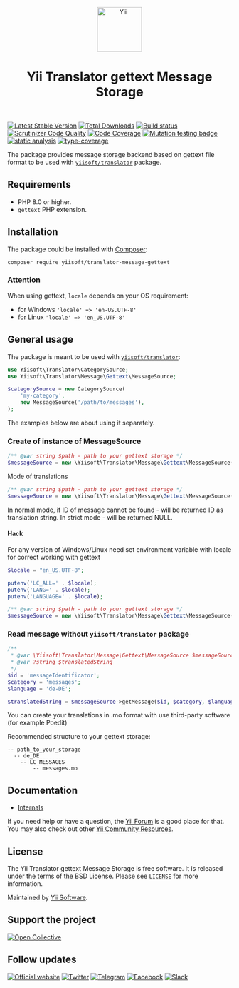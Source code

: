 <p align="center">
    <a href="https://github.com/yiisoft" target="_blank">
        <img src="https://yiisoft.github.io/docs/images/yii_logo.svg" height="100px" alt="Yii">
    </a>
    <h1 align="center">Yii Translator gettext Message Storage</h1>
    <br>
</p>

[![Latest Stable Version](https://poser.pugx.org/yiisoft/translator-message-gettext/v/stable.png)](https://packagist.org/packages/yiisoft/translator-message-gettext)
[![Total Downloads](https://poser.pugx.org/yiisoft/translator-message-gettext/downloads.png)](https://packagist.org/packages/yiisoft/translator-message-gettext)
[![Build status](https://github.com/yiisoft/translator-message-gettext/actions/workflows/build.yml/badge.svg?branch=master)](https://github.com/yiisoft/translator-message-gettext/actions/workflows/build.yml?query=branch%3Amaster)
[![Scrutinizer Code Quality](https://scrutinizer-ci.com/g/yiisoft/translator-message-gettext/badges/quality-score.png?b=master)](https://scrutinizer-ci.com/g/yiisoft/translator-message-gettext/?branch=master)
[![Code Coverage](https://scrutinizer-ci.com/g/yiisoft/translator-message-gettext/badges/coverage.png?b=master)](https://scrutinizer-ci.com/g/yiisoft/translator-message-gettext/?branch=master)
[![Mutation testing badge](https://img.shields.io/endpoint?style=flat&url=https%3A%2F%2Fbadge-api.stryker-mutator.io%2Fgithub.com%2Fyiisoft%2Ftranslator-message-gettext%2Fmaster)](https://dashboard.stryker-mutator.io/reports/github.com/yiisoft/translator-message-gettext/master)
[![static analysis](https://github.com/yiisoft/translator-message-gettext/workflows/static%20analysis/badge.svg)](https://github.com/yiisoft/translator-message-gettext/actions?query=workflow%3A%22static+analysis%22)
[![type-coverage](https://shepherd.dev/github/yiisoft/translator-message-gettext/coverage.svg)](https://shepherd.dev/github/yiisoft/translator-message-gettext)

The package provides message storage backend based on gettext file format to be used
with [`yiisoft/translator`](https://github.com/yiisoft/translator) package.

## Requirements

- PHP 8.0 or higher.
- `gettext` PHP extension.

## Installation

The package could be installed with [Composer](https://getcomposer.org):

```shell
composer require yiisoft/translator-message-gettext
```

### Attention

When using gettext, `locale` depends on your OS requirement:
- for Windows `'locale' => 'en-US.UTF-8'`
- for Linux  `'locale' => 'en_US.UTF-8'`

## General usage

The package is meant to be used with [`yiisoft/translator`](https://github.com/yiisoft/translator):

```php
use Yiisoft\Translator\CategorySource;
use Yiisoft\Translator\Message\Gettext\MessageSource;

$categorySource = new CategorySource(
    'my-category',
    new MessageSource('/path/to/messages'),
);
```

The examples below are about using it separately.

### Create of instance of MessageSource

```php
/** @var string $path - path to your gettext storage */
$messageSource = new \Yiisoft\Translator\Message\Gettext\MessageSource($path);
```

Mode of translations
```php
/** @var string $path - path to your gettext storage */
$messageSource = new \Yiisoft\Translator\Message\Gettext\MessageSource($path, true /* strictMode */);
```

In normal mode, if ID of message cannot be found - will be returned ID as translation string.
In strict mode - will be returned NULL.

#### Hack
For any version of Windows/Linux need set environment variable with locale for correct working with gettext
```php
$locale = "en_US.UTF-8";

putenv('LC_ALL=' . $locale);
putenv('LANG=' . $locale);
putenv('LANGUAGE=' . $locale);
```

```php
/** @var string $path - path to your gettext storage */
$messageSource = new \Yiisoft\Translator\Message\Gettext\MessageSource($path);
```

### Read message without `yiisoft/translator` package

```php
/** 
 * @var \Yiisoft\Translator\Message\Gettext\MessageSource $messageSource
 * @var ?string $translatedString
 */
$id = 'messageIdentificator';
$category = 'messages';
$language = 'de-DE';

$translatedString = $messageSource->getMessage($id, $category, $language);
```

You can create your translations in .mo format with use third-party software (for example Poedit)

Recommended structure to your gettext storage:

```
-- path_to_your_storage
  -- de_DE
    -- LC_MESSAGES
        -- messages.mo
```

## Documentation

- [Internals](docs/internals.md)

If you need help or have a question, the [Yii Forum](https://forum.yiiframework.com/c/yii-3-0/63) is a good place for that.
You may also check out other [Yii Community Resources](https://www.yiiframework.com/community).

## License

The Yii Translator gettext Message Storage is free software. It is released under the terms of the BSD License.
Please see [`LICENSE`](./LICENSE.md) for more information.

Maintained by [Yii Software](https://www.yiiframework.com/).

## Support the project

[![Open Collective](https://img.shields.io/badge/Open%20Collective-sponsor-7eadf1?logo=open%20collective&logoColor=7eadf1&labelColor=555555)](https://opencollective.com/yiisoft)

## Follow updates

[![Official website](https://img.shields.io/badge/Powered_by-Yii_Framework-green.svg?style=flat)](https://www.yiiframework.com/)
[![Twitter](https://img.shields.io/badge/twitter-follow-1DA1F2?logo=twitter&logoColor=1DA1F2&labelColor=555555?style=flat)](https://twitter.com/yiiframework)
[![Telegram](https://img.shields.io/badge/telegram-join-1DA1F2?style=flat&logo=telegram)](https://t.me/yii3en)
[![Facebook](https://img.shields.io/badge/facebook-join-1DA1F2?style=flat&logo=facebook&logoColor=ffffff)](https://www.facebook.com/groups/yiitalk)
[![Slack](https://img.shields.io/badge/slack-join-1DA1F2?style=flat&logo=slack)](https://yiiframework.com/go/slack)
